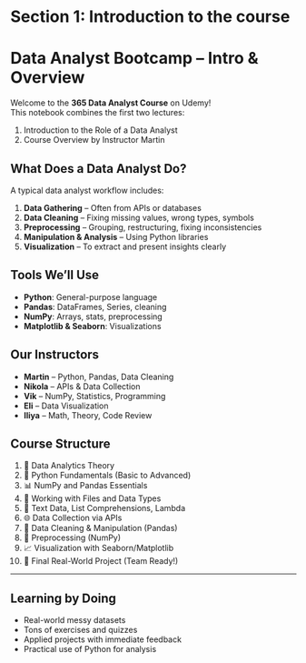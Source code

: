 #  Section 1: Introduction to the course

#  Data Analyst Bootcamp – Intro & Overview

Welcome to the **365 Data Analyst Course** on Udemy!  
This notebook combines the first two lectures:  
1. Introduction to the Role of a Data Analyst  
2. Course Overview by Instructor Martin

##  What Does a Data Analyst Do?

A typical data analyst workflow includes:

1. **Data Gathering** – Often from APIs or databases  
2. **Data Cleaning** – Fixing missing values, wrong types, symbols  
3. **Preprocessing** – Grouping, restructuring, fixing inconsistencies  
4. **Manipulation & Analysis** – Using Python libraries  
5. **Visualization** – To extract and present insights clearly


## Tools We’ll Use

- **Python**: General-purpose language
- **Pandas**: DataFrames, Series, cleaning
- **NumPy**: Arrays, stats, preprocessing
- **Matplotlib & Seaborn**: Visualizations



##  Our Instructors

- **Martin** – Python, Pandas, Data Cleaning
- **Nikola** – APIs & Data Collection
- **Vik** – NumPy, Statistics, Programming
- **Eli** – Data Visualization
- **Iliya** – Math, Theory, Code Review



##  Course Structure

1. 🧠 Data Analytics Theory
2. 🐍 Python Fundamentals (Basic to Advanced)
3. 📊 NumPy and Pandas Essentials
4. 📁 Working with Files and Data Types
5. 🔡 Text Data, List Comprehensions, Lambda
6. 🌐 Data Collection via APIs
7. 🧼 Data Cleaning & Manipulation (Pandas)
8. 🧮 Preprocessing (NumPy)
9. 📈 Visualization with Seaborn/Matplotlib
10. 🧠 Final Real-World Project (Team Ready!)

---

## Learning by Doing

- Real-world messy datasets
- Tons of exercises and quizzes
- Applied projects with immediate feedback
- Practical use of Python for analysis



```python

```


```python

```
